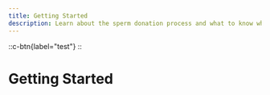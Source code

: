 ```yaml
---
title: Getting Started
description: Learn about the sperm donation process and what to know when looking for a donor.
---
```


::c-btn{label="test"}
::

# Getting Started